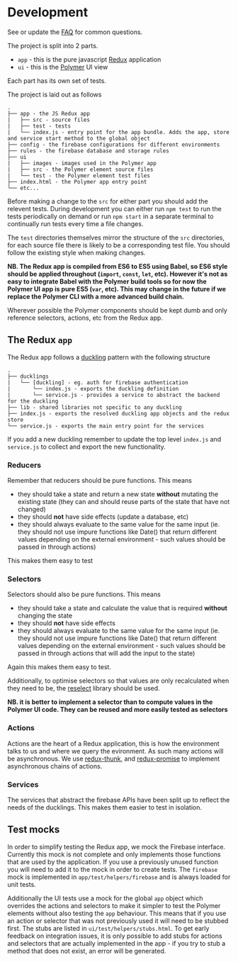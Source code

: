 # Development

See or update the [FAQ](./FAQ.md) for common questions.

The project is split into 2 parts.

- `app` - this is the pure javascript [Redux](http://redux.js.org/) application
- `ui` - this is the [Polymer](https://www.polymer-project.org/1.0/) UI view

Each part has its own set of tests.

The project is laid out as follows

```
.
├── app - the JS Redux app
|   ├── src - source files
|   ├── test - tests
|   └── index.js - entry point for the app bundle. Adds the app, store and service start method to the global object
├── config - the firebase configurations for different environments
├── rules - the firebase database and storage rules
├── ui
|   ├── images - images used in the Polymer app
|   ├── src - the Polymer element source files
|   └── test - the Polymer element test files
├── index.html - the Polymer app entry point
└── etc...
```

Before making a change to the `src` for either part you should add the relevent tests. During development you can either run `npm test` to run the tests periodically on demand or run `npm start` in a separate terminal to continually run tests every time a file changes.

The `test` directories themselves mirror the structure of the `src` directories, for each source file there is likely to be a corresponding test file. You should follow the existing style when making changes.

**NB. The Redux app is compiled from ES6 to ES5 using Babel, so ES6 style should be applied throughout (`import`, `const`, `let`, etc). However it's not as easy to integrate Babel with the Polymer build tools so for now the Polymer UI app is pure ES5 (`var`, etc). This may change in the future if we replace the Polymer CLI with a more advanced build chain.**

Wherever possible the Polymer components should be kept dumb and only reference selectors, actions, etc from the Redux app.

## The Redux `app`

The Redux app follows a [duckling](https://www.npmjs.com/package/redux-duckling) pattern with the following structure

```
.
├── ducklings
|   └── [duckling] - eg. auth for firebase authentication
|       └── index.js - exports the duckling definition
|       └── service.js - provides a service to abstract the backend for the duckling
├── lib - shared libraries not specific to any duckling
├── index.js - exports the resolved duckling app objects and the redux store
└── service.js - exports the main entry point for the services
```

If you add a new duckling remember to update the top level `index.js` and `service.js` to collect and export the new functionality.

### Reducers

Remember that reducers should be pure functions. This means

- they should take a state and return a new state **without** mutating the existing state (they can and should reuse parts of the state that have not changed)
- they should **not** have side effects (update a database, etc)
- they should always evaluate to the same value for the same input (ie. they should not use impure functions like Date() that return different values depending on the external environment - such values should be passed in through actions)

This makes them easy to test

### Selectors

Selectors should also be pure functions. This means

- they should take a state and calculate the value that is required **without** changing the state
- they should **not** have side effects
- they should always evaluate to the same value for the same input (ie. they should not use impure functions like Date() that return different values depending on the external environment - such values should be passed in through actions that will add the input to the state)

Again this makes them easy to test.

Additionally, to optimise selectors so that values are only recalculated when they need to be, the [reselect](https://github.com/reactjs/reselect) library should be used.

**NB. it is better to implement a selector than to compute values in the Polymer UI code. They can be reused and more easily tested as selectors**

### Actions

Actions are the heart of a Redux application, this is how the environment talks to us and where we query the evironment. As such many actions will be asynchronous. We use [redux-thunk](https://github.com/gaearon/redux-thunk), and [redux-promise](https://www.npmjs.com/package/redux-promise) to implement asynchronous chains of actions.

### Services

The services that abstract the firebase APIs have been split up to reflect the needs of the ducklings. This makes them easier to test in isolation.

## Test mocks

In order to simplify testing the Redux app, we mock the Firebase interface. Currently this mock is not complete and only implements those functions that are used by the application. If you use a previously unused function you will need to add it to the mock in order to create tests. The `firebase` mock is implemented in `app/test/helpers/firebase` and is always loaded for unit tests.

Additionally the UI tests use a mock for the global `app` object which overrides the actions and selectors to make it simpler to test the Polymer elements without also testing the `app` behaviour. This means that if you use an action or selector that was not previously used it will need to be stubbed first. The stubs are listed in `ui/test/helpers/stubs.html`. To get early feedback on integration issues, it is only possible to add stubs for actions and selectors that are actually implemented in the app - if you try to stub a method that does not exist, an error will be generated.
